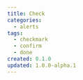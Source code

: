```yaml
---
title: Check
categories:
  - alerts
tags:
  - checkmark
  - confirm
  - done
created: 0.1.0
updated: 1.0.0-alpha.1
---
```

